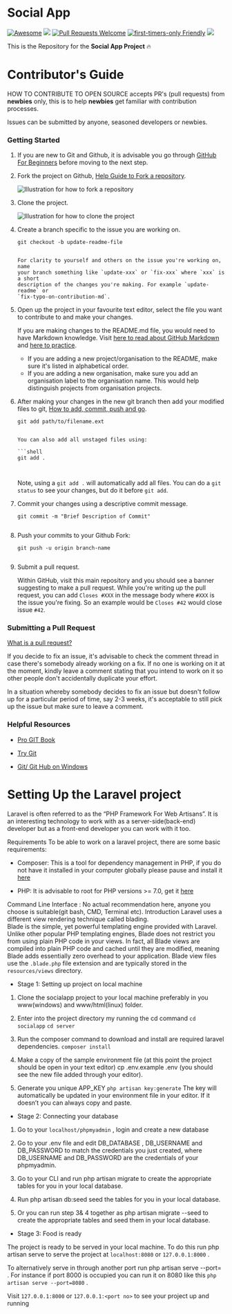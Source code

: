 # Social App

[![Awesome](https://cdn.rawgit.com/sindresorhus/awesome/d7305f38d29fed78fa85652e3a63e154dd8e8829/media/badge.svg)](https://github.com/sindresorhus/awesome) ![](https://img.shields.io/badge/HNG-StrikeWork-brightgreen.svg)
[![Pull Requests Welcome](https://img.shields.io/badge/PRs-welcome-red.svg?style=flat)](http://makeapullrequest.com)
[![first-timers-only Friendly](https://img.shields.io/badge/first--timers--only-friendly-purple.svg)](http://www.firsttimersonly.com/)
![](https://img.shields.io/badge/Social-App-blue.svg)

This is the Repository for the **Social App Project** :fire: <br>

# Contributor's Guide

HOW TO CONTRIBUTE TO OPEN SOURCE accepts PR's (pull requests) from **newbies**
only, this is to help **newbies** get familiar with contribution processes.

Issues can be submitted by anyone, seasoned developers or newbies.

### Getting Started

1.  If you are new to Git and Github, it is advisable you go through
    [GitHub For Beginners](http://readwrite.com/2013/09/30/understanding-github-a-journey-for-beginners-part-1/)
    before moving to the next step.

2.  Fork the project on Github,
    [Help Guide to Fork a repository](https://help.github.com/articles/fork-a-repo/).

    ![Illustration for how to fork a repository](https://hisham.hm/img/posts/github-fork.png)

3.  Clone the project.

    ![Illustration for how to clone the project](https://services.github.com/on-demand/images/gifs/github-desktop/clone-repository-locally.gif)

4.  Create a branch specific to the issue you are working on.

    ```shell
    git checkout -b update-readme-file
    ```


    ```

    For clarity to yourself and others on the issue you're working on, name
    your branch something like `update-xxx` or `fix-xxx` where `xxx` is a short
    description of the changes you're making. For example `update-readme` or
    `fix-typo-on-contribution-md`.

5.  Open up the project in your favourite text editor, select the file you want
    to contribute to and make your changes.

    If you are making changes to the README.md file, you would need to have
    Markdown knowledge. Visit
    [here to read about GitHub Markdown](https://guides.github.com/features/mastering-markdown/)
    and
    [here to practice](http://www.markdowntutorial.com/).

    - If you are adding a new project/organisation to the README, make sure
      it's listed in alphabetical order.
    - If you are adding a new organisation, make sure you add an organisation
      label to the organisation name. This would help distinguish projects
      from organisation projects.

6.  After making your changes in the new git branch then add your modified
    files to git,
    [How to add, commit, push and go](http://readwrite.com/2013/10/02/github-for-beginners-part-2/).

    ```shell
    git add path/to/filename.ext
    ```


    ```

    You can also add all unstaged files using:

    ```shell
    git add .



    ```

    Note, using a `git add .` will automatically add all files. You can do a
    `git status` to see your changes, but do it before `git add`.

7.  Commit your changes using a descriptive commit message.

    ```shell
    git commit -m "Brief Description of Commit"
    ```


    ```

8.  Push your commits to your Github Fork:

    ```shell
    git push -u origin branch-name
    ```


    ```

9.  Submit a pull request.

    Within GitHub, visit this main repository and you should see a banner
    suggesting to make a pull request. While you're writing up the pull
    request, you can add `Closes #XXX` in the message body where `#XXX` is the
    issue you're fixing. So an example would be `Closes #42` would close issue
    `#42`.

### Submitting a Pull Request

[What is a pull request?](https://yangsu.github.io/pull-request-tutorial/)

If you decide to fix an issue, it's advisable to check the comment thread in
case there's somebody already working on a fix. If no one is working on it at
the moment, kindly leave a comment stating that you intend to work on it so
other people don't accidentally duplicate your effort.

In a situation whereby somebody decides to fix an issue but doesn't follow up
for a particular period of time, say 2-3 weeks, it's acceptable to still pick
up the issue but make sure to leave a comment.

### Helpful Resources

- [Pro GIT Book](https://git-scm.com/book/en/v2)

- [Try Git](https://try.github.io/)

- [Git/ Git Hub on Windows](https://www.youtube.com/watch?v=J_Clau1bYco)



# Setting Up the Laravel project
Laravel is often referred to as the “PHP Framework For Web Artisans”. It is an interesting technology to work with as a server-side(back-end) developer but as a front-end developer you can work with it too.

Requirements
To be able to work on a laravel project, there are some basic requirements:

* Composer: This is a tool for dependency management in PHP, if you do not have it installed in your computer globally please pause and install it [here](https://getcomposer.org/download/)

* PHP: It is advisable to root for PHP versions >= 7.0, get it [here](http://php.net/downloads.php)

Command Line Interface : No actual recommendation here, anyone you choose is suitable(git bash, CMD, Terminal etc).
Introduction
Laravel uses a different view rendering technique called blading.<br>
Blade is the simple, yet powerful templating engine provided with Laravel. Unlike other popular PHP templating engines, Blade does not restrict you from using plain PHP code in your views. In fact, all Blade views are compiled into plain PHP code and cached until they are modified, meaning Blade adds essentially zero overhead to your application. Blade view files use the  ``.blade.php`` file extension and are typically stored in the ``resources/views`` directory.

* Stage 1: Setting up project on local machine

1.  Clone the socialapp project to your local machine preferably in you www(windows) and www/html(linux) folder.

2. Enter into the project directory my running the cd command
 ``cd socialapp``
 ``cd server``

3. Run the composer command to download and install are required laravel dependencies.
 ``composer install``

4. Make a copy of the sample environment file (at this point the project should be open in your text editor)
 cp .env.example .env
(you should see the new file added through your editor).

5. Generate you unique APP_KEY 
 ``php artisan key:generate``
The key will automatically be updated in your environment file in your editor. If it doesn’t you can always copy and paste.

* Stage 2: Connecting your database

1.  Go to your ``localhost/phpmyadmin`` , login and create a new database

2. Go to your .env file and edit DB_DATABASE , DB_USERNAME and DB_PASSWORD to match the credentials you just created, where DB_USERNAME and DB_PASSWORD are the credentials of your phpmyadmin.

3. Go to your CLI and run php artisan migrate to create the appropriate tables for you in your local database.

4. Run php artisan db:seed seed the tables for you in your local database.

5. Or you can run step 3& 4 together as php artisan migrate --seed to create the appropriate tables and seed them in your local database.

* Stage 3: Food is ready

The project is ready to be served in your local machine. To do this run php artisan serve to serve the project at ``localhost:8080`` or ``127.0.0.1:8000`` .

To alternatively serve in through another port run php artisan serve --port=<port no> . For instance if port 8000 is occupied you can run it on 8080 like this ``php artisan serve --port=8080`` .

Visit ``127.0.0.1:8000`` or ``127.0.0.1:<port no>`` to see your project up and running
